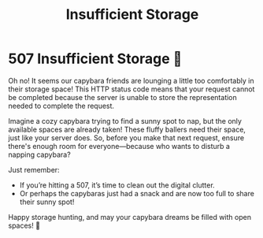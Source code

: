 ﻿---
category: 5xx
code: 507
cover: https://firebasestorage.googleapis.com/v0/b/capy-http.appspot.com/o/Capy-507-750x600.avif?alt=media
thumbnail: https://firebasestorage.googleapis.com/v0/b/capy-http.appspot.com/o/Capy-507-250x200.avif?alt=media
coverAlt: Insufficient Storage
description: Insufficient Storage
pubDate: 2014-06-01
tags:
- 5xx
title: Insufficient Storage
---


# 507 Insufficient Storage 🐾

Oh no! It seems our capybara friends are lounging a little too comfortably in their storage space! This HTTP status code means that your request cannot be completed because the server is unable to store the representation needed to complete the request.

Imagine a cozy capybara trying to find a sunny spot to nap, but the only available spaces are already taken! These fluffy ballers need their space, just like your server does. So, before you make that next request, ensure there's enough room for everyone—because who wants to disturb a napping capybara?

Just remember: 
- If you’re hitting a 507, it’s time to clean out the digital clutter.
- Or perhaps the capybaras just had a snack and are now too full to share their sunny spot!

Happy storage hunting, and may your capybara dreams be filled with open spaces! 🌿